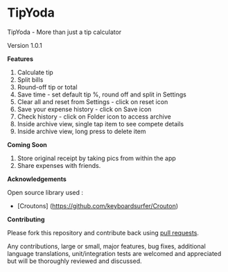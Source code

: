 TipYoda
========

TipYoda - More than just a tip calculator

Version 1.0.1



**Features**

1. Calculate tip
2. Split bills
3. Round-off tip or total
4. Save time - set default tip %, round off and split in Settings
5. Clear all and reset from Settings - click on reset icon
6. Save your expense history - click on Save icon
7. Check history - click on Folder icon to access archive
8. Inside archive view, single tap item to see compete details
9. Inside archive view, long press to delete item

**Coming Soon**

1. Store original receipt by taking pics from within the app
2. Share expenses with friends.

**Acknowledgements**

Open source library used :
* [Croutons] (https://github.com/keyboardsurfer/Crouton)

**Contributing**

Please fork this repository and contribute back using
[pull requests](https://github.com/vibhorB/TipYoda/pulls).

Any contributions, large or small, major features, bug fixes, additional
language translations, unit/integration tests are welcomed and appreciated
but will be thoroughly reviewed and discussed.
